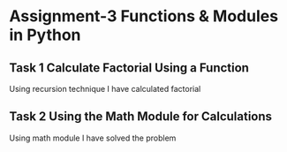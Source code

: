 # Assignment-3 Functions & Modules in Python 

## Task 1 Calculate Factorial Using a Function
Using recursion technique I have calculated factorial

## Task 2 Using the Math Module for Calculations
Using math module I have solved the problem
